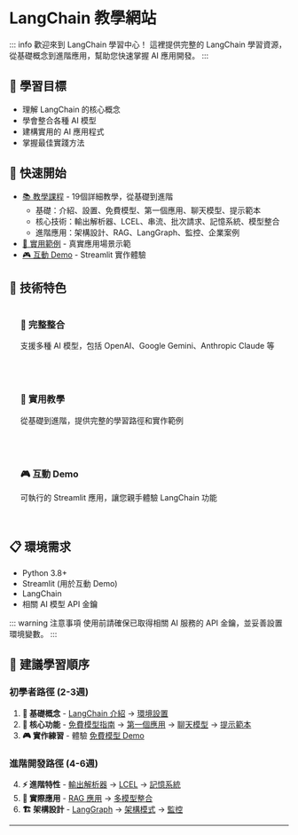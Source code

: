 # LangChain 教學網站

::: info 歡迎來到 LangChain 學習中心！
這裡提供完整的 LangChain 學習資源，從基礎概念到進階應用，幫助您快速掌握 AI 應用開發。
:::

## 🎯 學習目標

- 理解 LangChain 的核心概念
- 學會整合各種 AI 模型
- 建構實用的 AI 應用程式  
- 掌握最佳實踐方法

## 🚀 快速開始
- [📚 教學課程](/tutorials/) - 19個詳細教學，從基礎到進階
  - 基礎：介紹、設置、免費模型、第一個應用、聊天模型、提示範本
  - 核心技術：輸出解析器、LCEL、串流、批次請求、記憶系統、模型整合
  - 進階應用：架構設計、RAG、LangGraph、監控、企業案例
- [💼 實用範例](/examples/) - 真實應用場景示範
- [🎮 互動 Demo](/demos/) - Streamlit 實作體驗

## 🔧 技術特色

<div class="features">
<div class="feature">
  <h3>🔗 完整整合</h3>
  <p>支援多種 AI 模型，包括 OpenAI、Google Gemini、Anthropic Claude 等</p>
</div>

<div class="feature">
  <h3>📖 實用教學</h3>
  <p>從基礎到進階，提供完整的學習路徑和實作範例</p>
</div>

<div class="feature">
  <h3>🎮 互動 Demo</h3>
  <p>可執行的 Streamlit 應用，讓您親手體驗 LangChain 功能</p>
</div>
</div>

## 📋 環境需求

- Python 3.8+
- Streamlit (用於互動 Demo)
- LangChain
- 相關 AI 模型 API 金鑰

::: warning 注意事項
使用前請確保已取得相關 AI 服務的 API 金鑰，並妥善設置環境變數。
:::

## 🎯 建議學習順序

### 初學者路徑 (2-3週)
1. **📖 基礎概念** - [LangChain 介紹](/tutorials/introduction) → [環境設置](/tutorials/setup)
2. **🔧 核心功能** - [免費模型指南](/tutorials/free-llm-models) → [第一個應用](/tutorials/first-app) → [聊天模型](/tutorials/chat-models) → [提示範本](/tutorials/prompt-template)
3. **🎮 實作練習** - 體驗 [免費模型 Demo](/demos/free-models)

### 進階開發路徑 (4-6週)
4. **⚡ 進階特性** - [輸出解析器](/tutorials/output-parsers) → [LCEL](/tutorials/lcel) → [記憶系統](/tutorials/memory)
5. **🚀 實際應用** - [RAG 應用](/tutorials/rag) → [多模型整合](/tutorials/multiple-llm-generations)
6. **🏗️ 架構設計** - [LangGraph](/tutorials/langgraph) → [架構模式](/tutorials/architecture) → [監控](/tutorials/monitoring)

---

<style>
.features {
  display: grid;
  grid-template-columns: repeat(auto-fit, minmax(300px, 1fr));
  gap: 20px;
  margin: 20px 0;
}

.feature {
  padding: 20px;
  border: 1px solid var(--vp-c-divider);
  border-radius: 8px;
  background: var(--vp-c-bg-soft);
}

.feature h3 {
  margin-top: 0;
  color: var(--vp-c-brand-1);
}
</style>